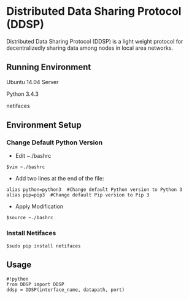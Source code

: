 # Distributed Data Sharing Protocol (DDSP)
Distributed Data Sharing Protocol (DDSP) is a light weight protocol for decentralizedly sharing data among nodes in local area networks.

## Running Environment
Ubuntu 14.04 Server

Python 3.4.3

netifaces

## Environment Setup
### Change Default Python Version

* Edit ~./bashrc
```
$vim ~./bashrc
```

* Add two lines at the end of the file:
```
alias python=python3  #Change default Python version to Python 3
alias pip=pip3  #Change default Pip version to Pip 3
```

* Apply Modification
```
$source ~./bashrc
```

### Install Netifaces
```
$sudo pip install netifaces
```

## Usage
```
#!python
from DDSP import DDSP
ddsp = DDSP(interface_name, datapath, port)
```
